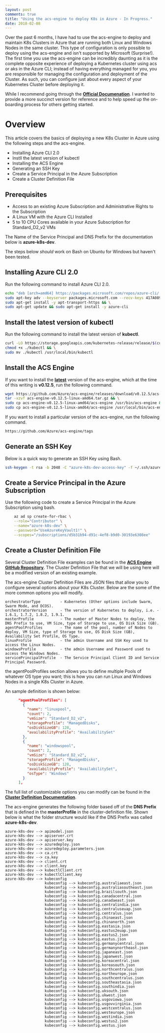 ```yaml
---
layout: post
comments: true
title: "Using the acs-engine to deploy K8s in Azure - In Progress."
date: 2018-02-08
---
```


Over the past 6 months, I have had to use the acs-engine to deploy and maintain K8s Clusters in Azure that are running both Linux and Windows Nodes in the same cluster. This type of configuration is only possible to deploy using the acs-engine and isn't supported by Microsoft (Surprise!). The first time you use the acs-engine can be incredibly daunting as it is the complete opposite experience of deploying a Kubernetes cluster using acs or aks in the Azure CLI; instead of having everything managed for you, you are responsible for managing the configuration and deployment of the Cluster. As such, you can configure just about every aspect of your Kubernetes Cluster before deploying it.

While I recommend going through the **[Official Documenation](https://github.com/Azure/acs-engine)**. I wanted to provide a more succinct version for reference and to help speed up the on-boarding process for others getting started.

# Overview

This article covers the basics of deploying a new K8s Cluster in Azure using the following steps and the acs-engine.

* Installing Azure CLI 2.0
* Instll the latest version of kubectl
* Installing the ACS Engine
* Generating an SSH Key
* Create a Service Principal in the Azure Subscription
* Create a Cluster Definition File

## Prerequisites

* Access to an existing Azure Subscription and Administrative Rights to the Subscription
* A Linux VM with the Azure CLI Installed
* 5 to 10 CPU Cores available in your Azure Subscription for Standard_D2_v2 VMs

The Name of the Service Principal and DNS Prefix for the documentation below is **azure-k8s-dev**.

The steps below *should* work on Bash on Ubuntu for Windows but haven't been tested.

## Installing Azure CLI 2.0

Run the following command to install Azure CLI 2.0.

```bash
echo "deb [arch=amd64] https://packages.microsoft.com/repos/azure-cli/ wheezy main" | sudo tee /etc/apt/sources.list.d/azure-cli.list && \
sudo apt-key adv --keyserver packages.microsoft.com --recv-keys 417A0893 && \
sudo apt-get install -y apt-transport-https && \
sudo apt-get update && sudo apt-get install -y azure-cli
```

## Install the latest version of kubectl

Run the following command to install the latest version of **kubectl**.

```bash
curl -LO https://storage.googleapis.com/kubernetes-release/release/$(curl -s https://storage.googleapis.com/kubernetes-release/release/stable.txt)/bin/linux/amd64/kubectl && \
chmod +x ./kubectl && \
sudo mv ./kubectl /usr/local/bin/kubectl
```

## Install the ACS Engine

If you want to install the **[latest](https://github.com/Azure/acs-engine/releases/latest)** version of the acs-engine, which at the time of this writing is **v0.12.5**, run the following command.

```bash
wget https://github.com/Azure/acs-engine/releases/download/v0.12.5/acs-engine-v0.12.5-linux-amd64.tar.gz && \
tar -xzvf acs-engine-v0.12.5-linux-amd64.tar.gz && \
sudo cp acs-engine-v0.12.5-linux-amd64/acs-engine /usr/bin/acs-engine && \
sudo cp acs-engine-v0.12.5-linux-amd64/acs-engine /usr/local/bin/acs-engine
```

If you want to install a particular version of the acs-engine, run the following command.

```bash
https://github.com/Azure/acs-engine/tags
```

## Generate an SSH Key

Below is a quick way to generate an SSH Key using Bash.

```bash
ssh-keygen -t rsa -b 2048 -C "azure-k8s-dev-access-key" -f ~/.ssh/azure-k8s-dev-access-key -N ''
```

## Create a Service Principal in the Azure Subscription

Use the following code to create a Service Principal in the Azure Subscription using bash.

```bash
    az ad sp create-for-rbac \
    --role="Contributor" \
    --name="azure-k8s-dev" \
    --password="UseAzureKeyVault1!" \
    --scopes="/subscriptions/d5b31b94-d91c-4ef8-b9d0-30193e6308ee"
```

## Create a Cluster Definition File

Several Cluster Definition File examples can be found in the **[ACS Engine GitHub Repository](https://github.com/Azure/acs-engine/tree/master/examples)**. The Cluster Definition File that we will be using here will be a modified version of an existing example.

The acs-engine Cluster Definition Files are JSON files that allow you to configure several options about your K8s Cluster. Below are the some of the more common options you will modify.

```text
orchestratorType         - Kubernetes (Other options include Swarm, Swarm Mode, and DCOS).
orchestratorVersion      - The version of Kubernetes to deploy, i.e. - 1.6.1, 1.7.2, 1.8.2, 1.9.1.
masterProfile            - The number of Master Nodes to deploy, the DNS Prefix to use, VM Size, type of Storage to use, OS Disk Size (GB).
agentPoolProfiles        - The name of the pool, number of Nodes to deploy, VM Size, type of Storage to use, OS Disk Size (GB), Availability Set Profile, OS Type.
linuxProfile             - the admin Username and SSH Key used to access the Linux Nodes.
windowsProfile           - the admin Username and Password used to access the Windows Nodes.
servicePrincipalProfile  - The Service Principal Client ID and Service Principal Password.
```

the agentPoolProfiles section allows you to define multiple Pools of whatever OS type you want; this is how you can run Linux and Windows Nodes in a single K8s Cluster in Azure.

An sample definition is shown below:

```json
      "agentPoolProfiles": [
        {
          "name": "linuxpool",
          "count": 2,
          "vmSize": "Standard_D2_v2",
          "storageProfile": "ManagedDisks",
          "osDiskSizeGB": 128,
          "availabilityProfile": "AvailabilitySet"
        },
        {
          "name": "windowspool",
          "count": 2,
          "vmSize": "Standard_D2_v2",
          "storageProfile": "ManagedDisks",
          "osDiskSizeGB": 128,
          "availabilityProfile": "AvailabilitySet",
          "osType": "Windows"
        }
      ],
```

The full list of customizable options you can modify can be found in the **[Cluster Definition Documentation](https://github.com/Azure/acs-engine/blob/master/docs/clusterdefinition.md)**.

The acs-engine generates the following folder based off of the **DNS Prefix** that is defined in the **masterProfile** in the cluster-definition file. Shown below is what the folder structure would like if the DNS Prefix was called **azure-k8s-dev**.

```text
azure-k8s-dev --> apimodel.json
azure-k8s-dev --> apiserver.crt
azure-k8s-dev --> apiserver.key
azure-k8s-dev --> azuredeploy.json
azure-k8s-dev --> azuredeploy.parameters.json
azure-k8s-dev --> ca.crt
azure-k8s-dev --> ca.key
azure-k8s-dev --> client.crt
azure-k8s-dev --> client.key
azure-k8s-dev --> kubectlClient.crt
azure-k8s-dev --> kubectlClient.key
azure-k8s-dev --> kubeconfig
                  kubeconfig --> kubeconfig.australiaeast.json
                  kubeconfig --> kubeconfig.australiasoutheast.json
                  kubeconfig --> kubeconfig.brazilsouth.json
                  kubeconfig --> kubeconfig.canadacentral.json
                  kubeconfig --> kubeconfig.canadaeast.json
                  kubeconfig --> kubeconfig.centralindia.json
                  kubeconfig --> kubeconfig.centraluseuap.json
                  kubeconfig --> kubeconfig.centralus.json
                  kubeconfig --> kubeconfig.chinaeast.json
                  kubeconfig --> kubeconfig.chinanorth.json
                  kubeconfig --> kubeconfig.eastasia.json
                  kubeconfig --> kubeconfig.eastus2euap.json
                  kubeconfig --> kubeconfig.eastus2.json
                  kubeconfig --> kubeconfig.eastus.json
                  kubeconfig --> kubeconfig.germanycentral.json
                  kubeconfig --> kubeconfig.germanynortheast.json
                  kubeconfig --> kubeconfig.japaneast.json
                  kubeconfig --> kubeconfig.japanwest.json
                  kubeconfig --> kubeconfig.koreacentral.json
                  kubeconfig --> kubeconfig.koreasouth.json
                  kubeconfig --> kubeconfig.northcentralus.json
                  kubeconfig --> kubeconfig.northeurope.json
                  kubeconfig --> kubeconfig.southcentralus.json
                  kubeconfig --> kubeconfig.southeastasia.json
                  kubeconfig --> kubeconfig.southindia.json
                  kubeconfig --> kubeconfig.uksouth.json
                  kubeconfig --> kubeconfig.ukwest.json
                  kubeconfig --> kubeconfig.usgoviowa.json
                  kubeconfig --> kubeconfig.usgovvirginia.json
                  kubeconfig --> kubeconfig.westcentralus.json
                  kubeconfig --> kubeconfig.westeurope.json
                  kubeconfig --> kubeconfig.westindia.json
                  kubeconfig --> kubeconfig.westus2.json
                  kubeconfig --> kubeconfig.westus.json
```